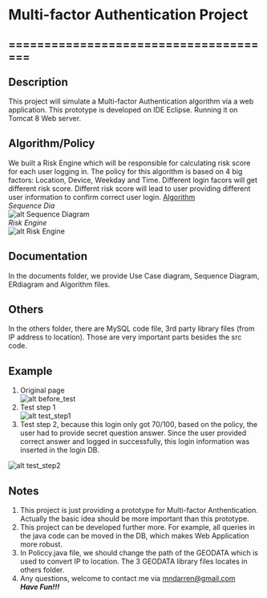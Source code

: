 # Multi-factor Authentication Project
======================================<br/><br/>
Description
--------
This project will simulate a Multi-factor Authentication algorithm via a  web application. This prototype is developed on IDE Eclipse. Running it on Tomcat 8 Web server.

Algorithm/Policy
----------------
We built a Risk Engine which will be responsible for calculating risk score  for each user logging in. The policy for this algorithm is based on  4 big factors: Location, Device, Weekday and Time. Different login facors will get different risk score. Differnt risk score will lead to user providing different user information to confirm correct user login.
[Algorithm](https://github.com/mndarren/Multi-factor-Authentication/blob/master/documents/algorithmPolicy.pdf)<br/>
*Sequence Dia*<br/>
![alt Sequence Diagram](https://github.com/mndarren/Multi-factor-Authentication/blob/master/documents/SequenceDia.PNG)<br/>
*Risk Engine*<br/>
![alt Risk Engine](https://github.com/mndarren/Multi-factor-Authentication/blob/master/documents/RiskEngine.PNG)

Documentation
--------------
In the documents folder, we provide Use Case diagram, Sequence Diagram, ERdiagram and Algorithm files.

Others
---------
In the others folder, there are MySQL code file, 3rd party library files (from IP address to location). Those are very important parts besides the src code.

Example
--------
1. Original page<br/>
![alt before_test](https://github.com/mndarren/Multi-factor-Authentication/blob/master/others/before_test.PNG)
2. Test step 1<br/>
![alt test_step1](https://github.com/mndarren/Multi-factor-Authentication/blob/master/others/test_step1.PNG)
3. Test step 2, because this login only got 70/100, based on the policy, the user had to provide secret question answer. Since the user provided correct answer and logged in successfully, this login information was inserted in the login DB.<br/>

![alt test_step2](https://github.com/mndarren/Multi-factor-Authentication/blob/master/others/test_step2.PNG)

Notes
-------
1. This project is just providing a prototype for Multi-factor Anthentication.  
Actually the basic idea should be more important than this prototype.  
2. This project can be developed further more. For example, all queries in the java code can be moved in the DB, which makes Web Application more robust.
3. In Policcy.java file, we should change the path of the GEODATA which is used to convert IP to location. The 3 GEODATA library files locates in others folder.
4. Any questions, welcome to contact me via mndarren@gmail.com<br/>
***Have Fun!!!***
